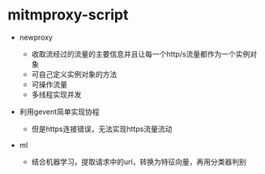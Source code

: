 # mitmproxy-script

+ newproxy
  + 收取流经过的流量的主要信息并且让每一个http/s流量都作为一个实例对象
  + 可自己定义实例对象的方法
  + 可操作流量
  + 多线程实现并发

+ 利用gevent简单实现协程
  + 但是https连接错误，无法实现https流量流动

+ ml
  + 结合机器学习，提取请求中的url，转换为特征向量，再用分类器判别
  
